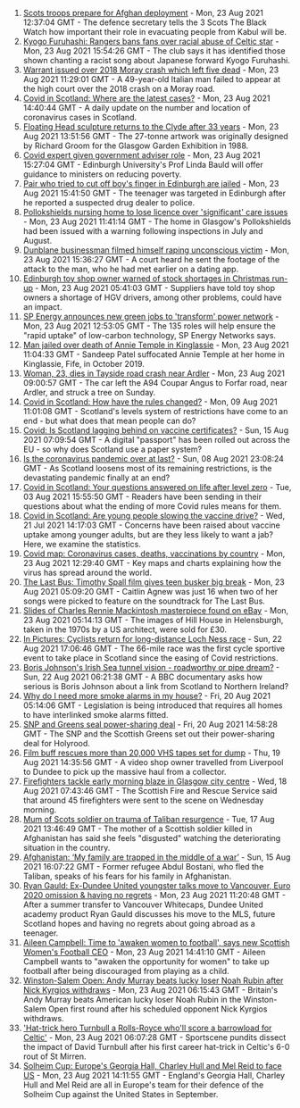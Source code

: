 1. [Scots troops prepare for Afghan deployment](https://www.bbc.co.uk/news/uk-scotland-58306226) - Mon, 23 Aug 2021 12:37:04 GMT - The defence secretary tells the 3 Scots The Black Watch how important their role in evacuating people from Kabul will be.
2. [Kyogo Furuhashi: Rangers bans fans over racial abuse of Celtic star](https://www.bbc.co.uk/news/uk-scotland-glasgow-west-58300455) - Mon, 23 Aug 2021 15:54:26 GMT - The club says it has identified those shown chanting a racist song about Japanese forward Kyogo Furuhashi.
3. [Warrant issued over 2018 Moray crash which left five dead](https://www.bbc.co.uk/news/uk-scotland-north-east-orkney-shetland-58304183) - Mon, 23 Aug 2021 11:29:01 GMT - A 49-year-old Italian man failed to appear at the high court over the 2018 crash on a Moray road.
4. [Covid in Scotland: Where are the latest cases?](https://www.bbc.co.uk/news/uk-scotland-53511877) - Mon, 23 Aug 2021 14:40:44 GMT - A daily update on the number and location of coronavirus cases in Scotland.
5. [Floating Head sculpture returns to the Clyde after 33 years](https://www.bbc.co.uk/news/uk-scotland-glasgow-west-58306353) - Mon, 23 Aug 2021 13:51:56 GMT - The 27-tonne artwork was originally designed by Richard Groom for the Glasgow Garden Exhibition in 1988.
6. [Covid expert given government adviser role](https://www.bbc.co.uk/news/uk-scotland-58306235) - Mon, 23 Aug 2021 15:27:04 GMT - Edinburgh University's Prof Linda Bauld will offer guidance to ministers on reducing poverty.
7. [Pair who tried to cut off boy's finger in Edinburgh are jailed](https://www.bbc.co.uk/news/uk-scotland-edinburgh-east-fife-58309841) - Mon, 23 Aug 2021 15:41:50 GMT - The teenager was targeted in Edinburgh after he reported a suspected drug dealer to police.
8. [Pollokshields nursing home to lose licence over 'significant' care issues](https://www.bbc.co.uk/news/uk-scotland-glasgow-west-58306346) - Mon, 23 Aug 2021 11:41:14 GMT - The home in Glasgow's Pollokshields had been issued with a warning following inspections in July and August.
9. [Dunblane businessman filmed himself raping unconscious victim](https://www.bbc.co.uk/news/uk-scotland-tayside-central-58309710) - Mon, 23 Aug 2021 15:36:27 GMT - A court heard he sent the footage of the attack to the man, who he had met earlier on a dating app.
10. [Edinburgh toy shop owner warned of stock shortages in Christmas run-up](https://www.bbc.co.uk/news/uk-scotland-scotland-business-58299384) - Mon, 23 Aug 2021 05:41:03 GMT - Suppliers have told toy shop owners a shortage of HGV drivers, among other problems, could have an impact.
11. [SP Energy announces new green jobs to 'transform' power network](https://www.bbc.co.uk/news/uk-scotland-scotland-business-58266921) - Mon, 23 Aug 2021 12:53:05 GMT - The 135 roles will help ensure the "rapid uptake" of low-carbon technology, SP Energy Networks says.
12. [Man jailed over death of Annie Temple in Kinglassie](https://www.bbc.co.uk/news/uk-scotland-edinburgh-east-fife-58305777) - Mon, 23 Aug 2021 11:04:33 GMT - Sandeep Patel suffocated Annie Temple at her home in Kinglassie, Fife, in October 2019.
13. [Woman, 23, dies in Tayside road crash near Ardler](https://www.bbc.co.uk/news/uk-scotland-tayside-central-58304180) - Mon, 23 Aug 2021 09:00:57 GMT - The car left the A94 Coupar Angus to Forfar road, near Ardler, and struck a tree on Sunday.
14. [Covid in Scotland: How have the rules changed?](https://www.bbc.co.uk/news/uk-scotland-53166816) - Mon, 09 Aug 2021 11:01:08 GMT - Scotland's levels system of restrictions have come to an end - but what does that mean people can do?
15. [Covid: Is Scotland lagging behind on vaccine certificates?](https://www.bbc.co.uk/news/uk-scotland-57519070) - Sun, 15 Aug 2021 07:09:54 GMT - A digital "passport" has been rolled out across the EU - so why does Scotland use a paper system?
16. [Is the coronavirus pandemic over at last?](https://www.bbc.co.uk/news/uk-scotland-58112939) - Sun, 08 Aug 2021 23:08:24 GMT - As Scotland loosens most of its remaining restrictions, is the devastating pandemic finally at an end?
17. [Covid in Scotland: Your questions answered on life after level zero](https://www.bbc.co.uk/news/uk-scotland-58071989) - Tue, 03 Aug 2021 15:55:50 GMT - Readers have been sending in their questions about what the ending of more Covid rules means for them.
18. [Covid in Scotland: Are young people slowing the vaccine drive?](https://www.bbc.co.uk/news/uk-scotland-57915106) - Wed, 21 Jul 2021 14:17:03 GMT - Concerns have been raised about vaccine uptake among younger adults, but are they less likely to want a jab? Here, we examine the statistics.
19. [Covid map: Coronavirus cases, deaths, vaccinations by country](https://www.bbc.co.uk/news/world-51235105) - Mon, 23 Aug 2021 12:29:40 GMT - Key maps and charts explaining how the virus has spread around the world.
20. [The Last Bus: Timothy Spall film gives teen busker big break](https://www.bbc.co.uk/news/uk-scotland-58297986) - Mon, 23 Aug 2021 05:09:20 GMT - Caitlin Agnew was just 16 when two of her songs were picked to feature on the soundtrack for The Last Bus.
21. [Slides of Charles Rennie Mackintosh masterpiece found on eBay](https://www.bbc.co.uk/news/uk-scotland-glasgow-west-58297073) - Mon, 23 Aug 2021 05:14:13 GMT - The images of Hill House in Helensburgh, taken in the 1970s by a US architect, were sold for £30.
22. [In Pictures: Cyclists return for long-distance Loch Ness race](https://www.bbc.co.uk/news/uk-scotland-highlands-islands-58299528) - Sun, 22 Aug 2021 17:06:46 GMT - The 66-mile race was the first cycle sportive event to take place in Scotland since the easing of Covid restrictions.
23. [Boris Johnson's Irish Sea tunnel vision - roadworthy or pipe dream?](https://www.bbc.co.uk/news/uk-northern-ireland-58269437) - Sun, 22 Aug 2021 06:21:38 GMT - A BBC documentary asks how serious is Boris Johnson about a link from Scotland to Northern Ireland?
24. [Why do I need more smoke alarms in my house?](https://www.bbc.co.uk/news/uk-scotland-58268855) - Fri, 20 Aug 2021 05:14:06 GMT - Legislation is being introduced that requires all homes to have interlinked smoke alarms fitted.
25. [SNP and Greens seal power-sharing deal](https://www.bbc.co.uk/news/uk-scotland-58281867) - Fri, 20 Aug 2021 14:58:28 GMT - The SNP and the Scottish Greens set out their power-sharing deal for Holyrood.
26. [Film buff rescues more than 20,000 VHS tapes set for dump](https://www.bbc.co.uk/news/uk-scotland-tayside-central-58273051) - Thu, 19 Aug 2021 14:35:56 GMT - A video shop owner travelled from Liverpool to Dundee to pick up the massive haul from a collector.
27. [Firefighters tackle early morning blaze in Glasgow city centre](https://www.bbc.co.uk/news/uk-scotland-58255126) - Wed, 18 Aug 2021 07:43:46 GMT - The Scottish Fire and Rescue Service said that around 45 firefighters were sent to the scene on Wednesday morning.
28. [Mum of Scots soldier on trauma of Taliban resurgence](https://www.bbc.co.uk/news/uk-scotland-58247951) - Tue, 17 Aug 2021 13:46:49 GMT - The mother of a Scottish soldier killed in Afghanistan has said she feels "disgusted" watching the deteriorating situation in the country.
29. [Afghanistan: ‘My family are trapped in the middle of a war’](https://www.bbc.co.uk/news/uk-scotland-58224887) - Sun, 15 Aug 2021 16:07:22 GMT - Former refugee Abdul Bostani, who fled the Taliban, speaks of his fears for his family in Afghanistan.
30. [Ryan Gauld: Ex-Dundee United youngster talks move to Vancouver, Euro 2020 omission & having no regrets](https://www.bbc.co.uk/sport/football/58261247) - Mon, 23 Aug 2021 11:20:48 GMT - After a summer transfer to Vancouver Whitecaps, Dundee United academy product Ryan Gauld discusses his move to the MLS, future Scotland hopes and having no regrets about going abroad as a teenager.
31. [Aileen Campbell: Time to 'awaken women to football', says new Scottish Women's Football CEO](https://www.bbc.co.uk/sport/football/58308402) - Mon, 23 Aug 2021 14:41:10 GMT - Aileen Campbell wants to "awaken the opportunity for women" to take up football after being discouraged from playing as a child.
32. [Winston-Salem Open: Andy Murray beats lucky loser Noah Rubin after Nick Kyrgios withdraws](https://www.bbc.co.uk/sport/tennis/58302495) - Mon, 23 Aug 2021 06:15:43 GMT - Britain's Andy Murray beats American lucky loser Noah Rubin in the Winston-Salem Open first round after his scheduled opponent Nick Kyrgios withdraws.
33. ['Hat-trick hero Turnbull a Rolls-Royce who'll score a barrowload for Celtic'](https://www.bbc.co.uk/sport/av/football/58298351) - Mon, 23 Aug 2021 06:07:28 GMT - Sportscene pundits dissect the impact of David Turnbull after his first career hat-trick in Celtic's 6-0 rout of St Mirren.
34. [Solheim Cup: Europe's Georgia Hall, Charley Hull and Mel Reid to face US](https://www.bbc.co.uk/sport/golf/58301072) - Mon, 23 Aug 2021 14:11:55 GMT - England's Georgia Hall, Charley Hull and Mel Reid are all in Europe's team for their defence of the Solheim Cup against the United States in September.

